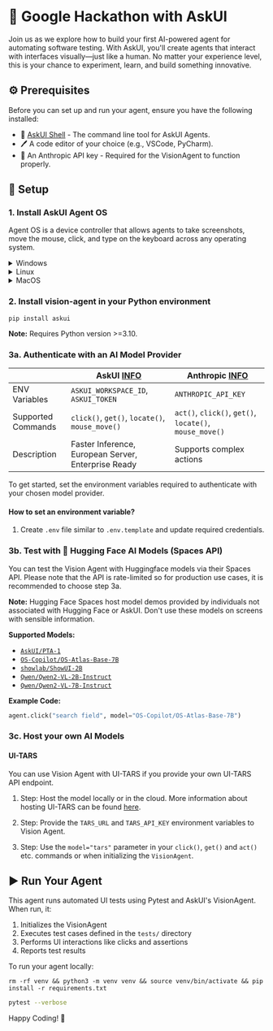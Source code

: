# 🧪 Google Hackathon with AskUI

Join us as we explore how to build your first AI-powered agent for automating software testing. With AskUI, you'll create agents that interact with interfaces visually—just like a human. No matter your experience level, this is your chance to experiment, learn, and build something innovative.

## ⚙️ Prerequisites

Before you can set up and run your agent, ensure you have the following installed:

- 🔄 [AskUI Shell](https://docs.askui.com) - The command line tool for AskUI Agents.
- 🖊️ A code editor of your choice (e.g., VSCode, PyCharm).
- 🔑 An Anthropic API key - Required for the VisionAgent to function properly.

## 🔧 Setup

### 1. Install AskUI Agent OS

Agent OS is a device controller that allows agents to take screenshots, move the mouse, click, and type on the keyboard across any operating system.

<details>
  <summary>Windows</summary>
  
  ##### AMD64

[AskUI Installer for AMD64](https://files.askui.com/releases/Installer/Latest/AskUI-Suite-Latest-User-Installer-Win-AMD64-Web.exe)

##### ARM64

[AskUI Installer for ARM64](https://files.askui.com/releases/Installer/Latest/AskUI-Suite-Latest-User-Installer-Win-ARM64-Web.exe)
</details>


<details>
  <summary>Linux</summary>

  **⚠️ Warning:** Agent OS currently does not work on Wayland. Switch to XOrg to use it.
  
##### AMD64

```shell
curl -L -o /tmp/AskUI-Suite-Latest-User-Installer-Linux-AMD64-Web.run https://files.askui.com/releases/Installer/Latest/AskUI-Suite-Latest-User-Installer-Linux-AMD64-Web.run
```
```shell
bash /tmp/AskUI-Suite-Latest-User-Installer-Linux-AMD64-Web.run
```

##### ARM64


```shell
curl -L -o /tmp/AskUI-Suite-Latest-User-Installer-Linux-ARM64-Web.run https://files.askui.com/releases/Installer/Latest/AskUI-Suite-Latest-User-Installer-Linux-ARM64-Web.run
```
```shell
bash /tmp/AskUI-Suite-Latest-User-Installer-Linux-ARM64-Web.run
```
</details>


<details>
  <summary>MacOS</summary>
  
```shell
curl -L -o /tmp/AskUI-Suite-Latest-User-Installer-MacOS-ARM64-Web.run https://files.askui.com/releases/Installer/Latest/AskUI-Suite-Latest-User-Installer-MacOS-ARM64-Web.run
```
```shell
bash /tmp/AskUI-Suite-Latest-User-Installer-MacOS-ARM64-Web.run
```
</details>


### 2. Install vision-agent in your Python environment

```shell
pip install askui
```

**Note:** Requires Python version >=3.10.

### 3a. Authenticate with an **AI Model** Provider

|  | AskUI [INFO](https://hub.askui.com/) | Anthropic [INFO](https://console.anthropic.com/settings/keys) |
|----------|----------|----------|
| ENV Variables    | `ASKUI_WORKSPACE_ID`, `ASKUI_TOKEN`   | `ANTHROPIC_API_KEY`   |
| Supported Commands    | `click()`, `get()`, `locate()`, `mouse_move()`   | `act()`, `click()`, `get()`, `locate()`, `mouse_move()`  |
| Description    | Faster Inference, European Server, Enterprise Ready   | Supports complex actions   |

To get started, set the environment variables required to authenticate with your chosen model provider.



#### How to set an environment variable?
1. Create `.env` file similar to `.env.template` and update required credentials.

### 3b. Test with 🤗 Hugging Face **AI Models** (Spaces API)

You can test the Vision Agent with Huggingface models via their Spaces API. Please note that the API is rate-limited so for production use cases, it is recommended to choose step 3a.

**Note:** Hugging Face Spaces host model demos provided by individuals not associated with Hugging Face or AskUI. Don't use these models on screens with sensible information.

**Supported Models:**
- [`AskUI/PTA-1`](https://huggingface.co/spaces/AskUI/PTA-1)
- [`OS-Copilot/OS-Atlas-Base-7B`](https://huggingface.co/spaces/maxiw/OS-ATLAS)
- [`showlab/ShowUI-2B`](https://huggingface.co/spaces/showlab/ShowUI)
- [`Qwen/Qwen2-VL-2B-Instruct`](https://huggingface.co/spaces/maxiw/Qwen2-VL-Detection)
- [`Qwen/Qwen2-VL-7B-Instruct`](https://huggingface.co/spaces/maxiw/Qwen2-VL-Detection)

**Example Code:**
```python
agent.click("search field", model="OS-Copilot/OS-Atlas-Base-7B")
```

### 3c. Host your own **AI Models**

#### UI-TARS

You can use Vision Agent with UI-TARS if you provide your own UI-TARS API endpoint.

1. Step: Host the model locally or in the cloud. More information about hosting UI-TARS can be found [here](https://github.com/bytedance/UI-TARS?tab=readme-ov-file#deployment).

2. Step: Provide the `TARS_URL` and `TARS_API_KEY` environment variables to Vision Agent.

3. Step: Use the `model="tars"` parameter in your `click()`, `get()` and `act()` etc. commands or when initializing the `VisionAgent`.



## ▶️ Run Your Agent

This agent runs automated UI tests using Pytest and AskUI's VisionAgent. When run, it:

1. Initializes the VisionAgent
2. Executes test cases defined in the `tests/` directory
3. Performs UI interactions like clicks and assertions
4. Reports test results

To run your agent locally:

```shell
rm -rf venv && python3 -m venv venv && source venv/bin/activate && pip install -r requirements.txt
```

```sh
pytest --verbose
```

Happy Coding! 🚀